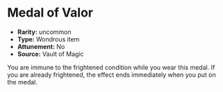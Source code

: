 
# Medal of Valor

* **Rarity:** uncommon
* **Type:** Wondrous item
* **Attunement:** No
* **Source:** Vault of Magic


You are immune to the frightened condition while you wear this medal. If you are already frightened, the effect ends immediately when you put on the medal.
